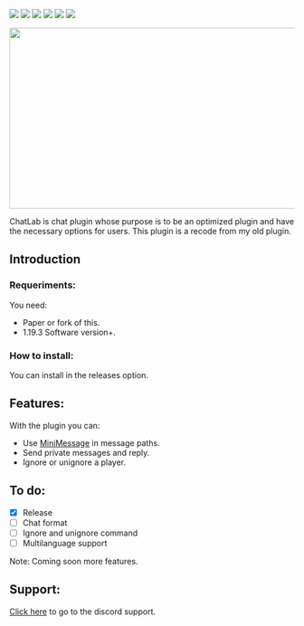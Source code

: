 <img src= "https://img.shields.io/github/license/devblook/chatlab?style=for-the-badge"> <img src= "https://img.shields.io/github/stars/devblook/chatlab?style=for-the-badge"> <img src= "https://img.shields.io/github/v/release/devblook/chatlab?style=for-the-badge"> <img src = "https://img.shields.io/github/downloads/devblook/chatlab/total?style=for-the-badge"> <img src = "https://img.shields.io/github/actions/workflow/status/devblook/chatlab/gradle.yml?style=for-the-badge"> [<img src = "https://img.shields.io/badge/Support-grey?logo=discord&style=for-the-badge">](https://discord.devblook.team)

<p align="center">
 <picture>
  <source media="(prefers-color-scheme: dark)" srcset="https://i.ibb.co/Tvw7v4g/plugin-background-black.png"> 
  <img src="https://i.ibb.co/fdhwS1J/plugin-background.png" width="550" height="320" />
 </pictue>
</p>

ChatLab is chat plugin whose purpose is to be an optimized plugin and have the necessary options for users.
This plugin is a recode from my old plugin.

## Introduction

### Requeriments:

You need:
- Paper or fork of this.
- 1.19.3 Software version+.

### How to install:

You can install in the releases option.


## Features:

With the plugin you can:

- Use [MiniMessage](https://docs.advntr.dev/minimessage/index.html) in message paths.
- Send private messages and reply.
- Ignore or unignore a player.

## To do:

- [X] Release
- [ ] Chat format
- [ ] Ignore and unignore command
- [ ] Multilanguage support 

Note: Coming soon more features.

## Support:
[Click here](https://discord.devblook.team/) to go to the discord support.

